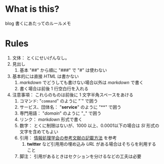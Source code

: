 # What is this?

blog 書くにあたってのルールメモ

# Rules

1. 文体： とくにせいげんなし。
1. 見出し
   1. 基本 "##" から順に "###" で "#" は使わない
1. 基本的には直接 _HTML_ は書かない
   1. _markdown_ でどうしても書けない場合以外は _markdown_ で書く
   1. 書く場合は前後 1 行空白行を入れる
1. 注意事項： これらのものは前後に 1 文字半角スペースをあける
   1. コマンド: "`command`" のように "\`" で囲う
   1. サービス、団体名： "**service**" のように "\*\*" で囲う
   1. 専門用語： "_domain_" のように "_" で囲う
   1. リンク： _markdown_ 形式で書く
   1. 数字： とくに制限はないが、1000 以上、0.0001以下の場合は _SI_ 形式の文字を含めてもよい
   1. 引用： [情報処理学会の参考文献の記載方法](https://www.ipsj.or.jp/journal/submit/ronbun_j_prms.html#hdg2) を参考
      1. **twitter** など引用用の埋め込み _URL_ がある場合はそちらを利用すること
   1. 脚注： 引用があるときはセクションを分けるなどの工夫は必要
